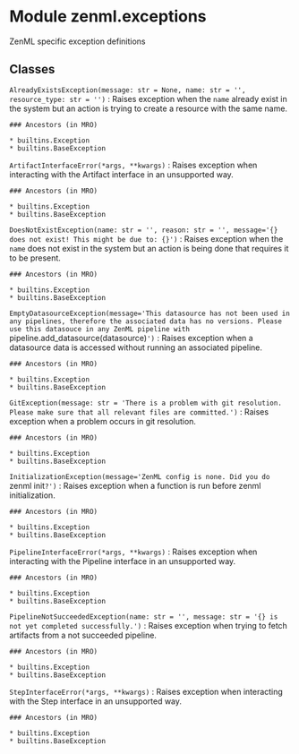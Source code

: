 Module zenml.exceptions
=======================
ZenML specific exception definitions

Classes
-------

`AlreadyExistsException(message: str = None, name: str = '', resource_type: str = '')`
:   Raises exception when the `name` already exist in the system but an
    action is trying to create a resource with the same name.

    ### Ancestors (in MRO)

    * builtins.Exception
    * builtins.BaseException

`ArtifactInterfaceError(*args, **kwargs)`
:   Raises exception when interacting with the Artifact interface
    in an unsupported way.

    ### Ancestors (in MRO)

    * builtins.Exception
    * builtins.BaseException

`DoesNotExistException(name: str = '', reason: str = '', message='{} does not exist! This might be due to: {}')`
:   Raises exception when the `name` does not exist in the system but an
    action is being done that requires it to be present.

    ### Ancestors (in MRO)

    * builtins.Exception
    * builtins.BaseException

`EmptyDatasourceException(message='This datasource has not been used in any pipelines, therefore the associated data has no versions. Please use this datasouce in any ZenML pipeline with `pipeline.add_datasource(datasource)`')`
:   Raises exception when a datasource data is accessed without running
    an associated pipeline.

    ### Ancestors (in MRO)

    * builtins.Exception
    * builtins.BaseException

`GitException(message: str = 'There is a problem with git resolution. Please make sure that all relevant files are committed.')`
:   Raises exception when a problem occurs in git resolution.

    ### Ancestors (in MRO)

    * builtins.Exception
    * builtins.BaseException

`InitializationException(message='ZenML config is none. Did you do `zenml init`?')`
:   Raises exception when a function is run before zenml initialization.

    ### Ancestors (in MRO)

    * builtins.Exception
    * builtins.BaseException

`PipelineInterfaceError(*args, **kwargs)`
:   Raises exception when interacting with the Pipeline interface
    in an unsupported way.

    ### Ancestors (in MRO)

    * builtins.Exception
    * builtins.BaseException

`PipelineNotSucceededException(name: str = '', message: str = '{} is not yet completed successfully.')`
:   Raises exception when trying to fetch artifacts from a not succeeded
    pipeline.

    ### Ancestors (in MRO)

    * builtins.Exception
    * builtins.BaseException

`StepInterfaceError(*args, **kwargs)`
:   Raises exception when interacting with the Step interface
    in an unsupported way.

    ### Ancestors (in MRO)

    * builtins.Exception
    * builtins.BaseException